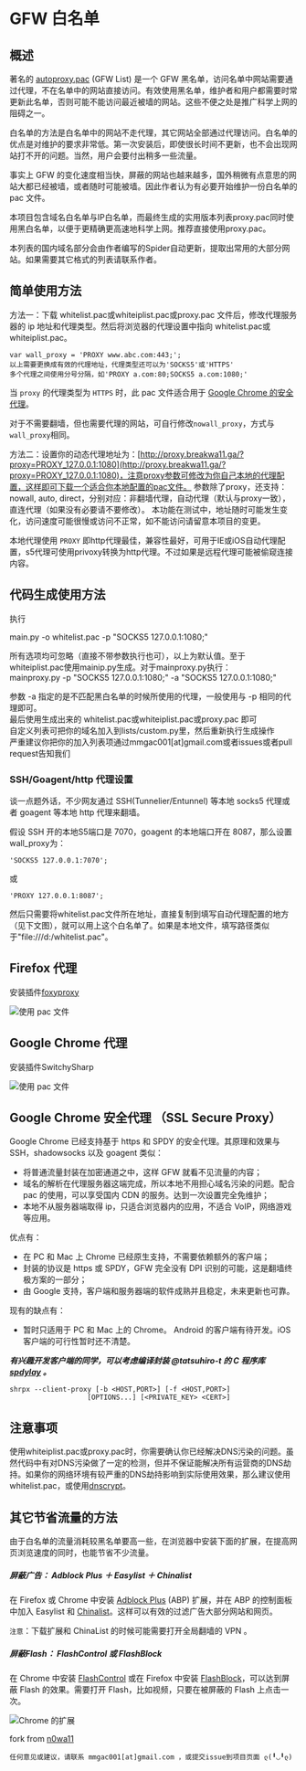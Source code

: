 # GFW 白名单


概述
-----

著名的 [autoproxy.pac](https://autoproxy.org) (GFW List)  是一个 GFW 黑名单，访问名单中网站需要通过代理，不在名单中的网站直接访问。有效使用黑名单，维护者和用户都需要时常更新此名单，否则可能不能访问最近被墙的网站。这些不便之处是推广科学上网的阻碍之一。

白名单的方法是白名单中的网站不走代理，其它网站全部通过代理访问。白名单的优点是对维护的要求非常低。第一次安装后，即使很长时间不更新，也不会出现网站打不开的问题。当然，用户会要付出稍多一些流量。

事实上 GFW 的变化速度相当快，屏蔽的网站也越来越多，国外稍微有点意思的网站大都已经被墙，或者随时可能被墙。因此作者认为有必要开始维护一份白名单的 pac 文件。

本项目包含域名白名单与IP白名单，而最终生成的实用版本列表proxy.pac同时使用黑白名单，以便于更精确更高速地科学上网。推荐直接使用proxy.pac。

本列表的国内域名部分会由作者编写的Spider自动更新，提取出常用的大部分网站。如果需要其它格式的列表请联系作者。

简单使用方法
---------

方法一：下载 whitelist.pac或whiteiplist.pac或proxy.pac 文件后，修改代理服务器的 ip 地址和代理类型。然后将浏览器的代理设置中指向 whitelist.pac或whiteiplist.pac。

	var wall_proxy = 'PROXY www.abc.com:443;'; 
	以上需要更换成有效的代理地址，代理类型还可以为'SOCKS5'或'HTTPS'
	多个代理之间使用分号分隔，如'PROXY a.com:80;SOCKS5 a.com:1080;'

当 `proxy` 的代理类型为 `HTTPS` 时，此 pac 文件适合用于 [Google Chrome 的安全代理](http://www.chromium.org/developers/design-documents/secure-web-proxy)。

对于不需要翻墙，但也需要代理的网站，可自行修改`nowall_proxy`，方式与`wall_proxy`相同。

方法二：设置你的动态代理地址为：[http://proxy.breakwa11.ga/?proxy=PROXY_127.0.0.1:1080](http://proxy.breakwa11.ga/?proxy=PROXY_127.0.0.1:1080)，注意proxy参数可修改为你自己本地的代理配置，这样即可下载一个适合你本地配置的pac文件。
参数除了proxy，还支持：nowall, auto, direct，分别对应：非翻墙代理，自动代理（默认与proxy一致），直连代理（如果没有必要请不要修改）。
本功能在测试中，地址随时可能发生变化，访问速度可能很慢或访问不正常，如不能访问请留意本项目的变更。

本地代理使用 `PROXY` 即http代理最佳，兼容性最好，可用于IE或iOS自动代理配置，s5代理可使用privoxy转换为http代理。不过如果是远程代理可能被偷窥连接内容。


代码生成使用方法
---------

执行

main.py -o whitelist.pac -p "SOCKS5 127.0.0.1:1080;"

所有选项均可忽略（直接不带参数执行也可），以上为默认值。至于whiteiplist.pac使用mainip.py生成。对于mainproxy.py执行：  
mainproxy.py -p "SOCKS5 127.0.0.1:1080;" -a "SOCKS5 127.0.0.1:1080;"

参数 -a 指定的是不匹配黑白名单的时候所使用的代理，一般使用与 -p 相同的代理即可。  
最后使用生成出来的 whitelist.pac或whiteiplist.pac或proxy.pac 即可  
自定义列表可把你的域名加入到lists/custom.py里，然后重新执行生成操作  
严重建议你把你的加入列表项通过mmgac001[at]gmail.com或者issues或者pull request告知我们


### SSH/Goagent/http 代理设置

谈一点题外话，不少网友通过 SSH(Tunnelier/Entunnel) 等本地 socks5 代理或者 goagent 等本地 http 代理来翻墙。

假设 SSH 开的本地S5端口是 7070，goagent 的本地端口开在 8087，那么设置wall_proxy为：


	'SOCKS5 127.0.0.1:7070';
或

	'PROXY 127.0.0.1:8087';

然后只需要将whitelist.pac文件所在地址，直接复制到填写自动代理配置的地方（见下文图），就可以用上这个白名单了。如果是本地文件，填写路径类似于"file:///d:/whitelist.pac"。

Firefox 代理
-----------

安装插件[foxyproxy](https://addons.mozilla.org/zh-cn/firefox/addon/foxyproxy-standard/)

![使用 pac 文件](img/firefox-foxyproxy.jpg)


Google Chrome 代理
-----------

安装插件SwitchySharp

![使用 pac 文件](img/chrome-pac.png)

Google Chrome 安全代理 （SSL Secure Proxy）
-----------

Google Chrome 已经支持基于 https 和 SPDY 的安全代理。其原理和效果与 SSH，shadowsocks 以及 goagent 类似：

* 将普通流量封装在加密通道之中，这样 GFW 就看不见流量的内容；
* 域名的解析在代理服务器这端完成，所以本地不用担心域名污染的问题。配合 pac 的使用，可以享受国内 CDN 的服务。达到一次设置完全免维护；
* 本地不从服务器端取得 ip，只适合浏览器内的应用，不适合 VoIP，网络游戏等应用。

优点有：

* 在 PC 和 Mac 上 Chrome 已经原生支持，不需要依赖额外的客户端；
* 封装的协议是 https 或 SPDY，GFW 完全没有 DPI 识别的可能，这是翻墙终极方案的一部分；
* 由 Google 支持，客户端和服务器端的软件成熟并且稳定，未来更新也可靠。

现有的缺点有：

* 暂时只适用于 PC 和 Mac 上的 Chrome。 Android 的客户端有待开发。iOS 客户端的可行性暂时还不清楚。

***有兴趣开发客户端的同学，可以考虑编译封装 @tatsuhiro-t 的 C 程序库 [spdylay](https://github.com/tatsuhiro-t/spdylay) 。***

```
shrpx --client-proxy [-b <HOST,PORT>] [-f <HOST,PORT>] 
				   [OPTIONS...] [<PRIVATE_KEY> <CERT>]
```

注意事项
----------------
使用whiteiplist.pac或proxy.pac时，你需要确认你已经解决DNS污染的问题。虽然代码中有对DNS污染做了一定的检测，但并不保证能解决所有运营商的DNS劫持。如果你的网络环境有较严重的DNS劫持影响到实际使用效果，那么建议使用whitelist.pac，或使用[dnscrypt](https://www.opendns.com/about/innovations/dnscrypt/)。

其它节省流量的方法
----------------

由于白名单的流量消耗较黑名单要高一些，在浏览器中安装下面的扩展，在提高网页浏览速度的同时，也能节省不少流量。

##### 屏蔽广告： Adblock Plus ＋ Easylist ＋ Chinalist

在 Firefox 或 Chrome 中安装 [Adblock Plus](http://adblockplus.org/en/) (ABP) 扩展，并在 ABP 的控制面板中加入 Easylist 和 [Chinalist](http://code.google.com/p/adblock-chinalist/)。这样可以有效的过滤广告大部分网站和网页。

`注意`：下载扩展和 ChinaList 的时候可能需要打开全局翻墙的 VPN 。

##### 屏蔽Flash： FlashControl 或 FlashBlock

在 Chrome 中安装 [FlashControl](https://chrome.google.com/webstore/detail/flashcontrol/mfidmkgnfgnkihnjeklbekckimkipmoe) 或在 Firefox 中安装 [FlashBlock](https://addons.mozilla.org/zh-cn/firefox/addon/flashblock/)，可以达到屏蔽 Flash 的效果。需要打开 Flash，比如视频，只要在被屏蔽的 Flash 上点击一次。

![Chrome 的扩展](img/chrome-extension.png)

fork from [n0wa11](https://github.com/n0wa11/gfw_whitelist)

```
任何意见或建议，请联系 mmgac001[at]gmail.com ，或提交issue到项目页面 ლ(╹◡╹ლ)
```
